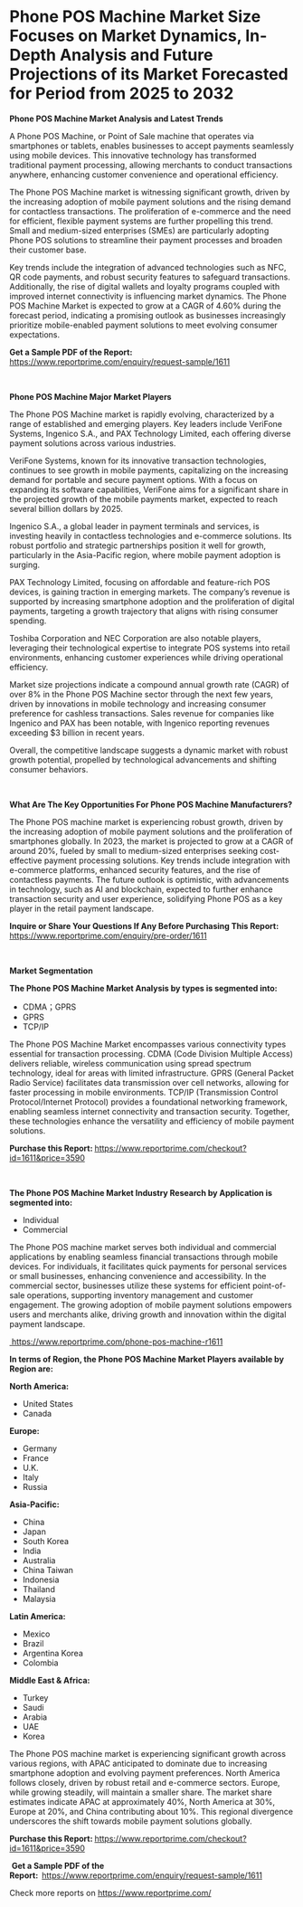 <p><h1>Phone POS Machine Market Size Focuses on Market Dynamics, In-Depth Analysis and Future Projections of its Market Forecasted for Period from 2025 to 2032</h1></p><p><strong>Phone POS Machine Market Analysis and Latest Trends</strong></p>
<p><p>A Phone POS Machine, or Point of Sale machine that operates via smartphones or tablets, enables businesses to accept payments seamlessly using mobile devices. This innovative technology has transformed traditional payment processing, allowing merchants to conduct transactions anywhere, enhancing customer convenience and operational efficiency.</p><p>The Phone POS Machine market is witnessing significant growth, driven by the increasing adoption of mobile payment solutions and the rising demand for contactless transactions. The proliferation of e-commerce and the need for efficient, flexible payment systems are further propelling this trend. Small and medium-sized enterprises (SMEs) are particularly adopting Phone POS solutions to streamline their payment processes and broaden their customer base.</p><p>Key trends include the integration of advanced technologies such as NFC, QR code payments, and robust security features to safeguard transactions. Additionally, the rise of digital wallets and loyalty programs coupled with improved internet connectivity is influencing market dynamics. The Phone POS Machine Market is expected to grow at a CAGR of 4.60% during the forecast period, indicating a promising outlook as businesses increasingly prioritize mobile-enabled payment solutions to meet evolving consumer expectations.</p></p>
<p><strong>Get a Sample PDF of the Report:&nbsp;</strong> <a href="https://www.reportprime.com/enquiry/request-sample/1611?utm_campaign=3096&utm_medium=2&utm_source=Github&utm_content=ia&utm_term=18032025&utm_id=phone-pos-machine">https://www.reportprime.com/enquiry/request-sample/1611</a></p>
<p>&nbsp;</p>
<p><strong>Phone POS Machine Major Market Players</strong></p>
<p><p>The Phone POS Machine market is rapidly evolving, characterized by a range of established and emerging players. Key leaders include VeriFone Systems, Ingenico S.A., and PAX Technology Limited, each offering diverse payment solutions across various industries.</p><p>VeriFone Systems, known for its innovative transaction technologies, continues to see growth in mobile payments, capitalizing on the increasing demand for portable and secure payment options. With a focus on expanding its software capabilities, VeriFone aims for a significant share in the projected growth of the mobile payments market, expected to reach several billion dollars by 2025.</p><p>Ingenico S.A., a global leader in payment terminals and services, is investing heavily in contactless technologies and e-commerce solutions. Its robust portfolio and strategic partnerships position it well for growth, particularly in the Asia-Pacific region, where mobile payment adoption is surging.</p><p>PAX Technology Limited, focusing on affordable and feature-rich POS devices, is gaining traction in emerging markets. The company’s revenue is supported by increasing smartphone adoption and the proliferation of digital payments, targeting a growth trajectory that aligns with rising consumer spending.</p><p>Toshiba Corporation and NEC Corporation are also notable players, leveraging their technological expertise to integrate POS systems into retail environments, enhancing customer experiences while driving operational efficiency.</p><p>Market size projections indicate a compound annual growth rate (CAGR) of over 8% in the Phone POS Machine sector through the next few years, driven by innovations in mobile technology and increasing consumer preference for cashless transactions. Sales revenue for companies like Ingenico and PAX has been notable, with Ingenico reporting revenues exceeding $3 billion in recent years.</p><p>Overall, the competitive landscape suggests a dynamic market with robust growth potential, propelled by technological advancements and shifting consumer behaviors.</p></p>
<p>&nbsp;</p>
<p><strong>What Are The Key Opportunities For Phone POS Machine Manufacturers?</strong></p>
<p><p>The Phone POS machine market is experiencing robust growth, driven by the increasing adoption of mobile payment solutions and the proliferation of smartphones globally. In 2023, the market is projected to grow at a CAGR of around 20%, fueled by small to medium-sized enterprises seeking cost-effective payment processing solutions. Key trends include integration with e-commerce platforms, enhanced security features, and the rise of contactless payments. The future outlook is optimistic, with advancements in technology, such as AI and blockchain, expected to further enhance transaction security and user experience, solidifying Phone POS as a key player in the retail payment landscape.</p></p>
<p><strong>Inquire or Share Your Questions If Any Before Purchasing This Report:</strong> <a href="https://www.reportprime.com/enquiry/pre-order/1611?utm_campaign=3096&utm_medium=2&utm_source=Github&utm_content=ia&utm_term=18032025&utm_id=phone-pos-machine">https://www.reportprime.com/enquiry/pre-order/1611</a></p>
<p>&nbsp;</p>
<p><strong>Market Segmentation</strong></p>
<p><strong>The Phone POS Machine Market Analysis by types is segmented into:</strong></p>
<p><ul><li>CDMA；GPRS</li><li>GPRS</li><li>TCP/IP</li></ul></p>
<p><p>The Phone POS Machine Market encompasses various connectivity types essential for transaction processing. CDMA (Code Division Multiple Access) delivers reliable, wireless communication using spread spectrum technology, ideal for areas with limited infrastructure. GPRS (General Packet Radio Service) facilitates data transmission over cell networks, allowing for faster processing in mobile environments. TCP/IP (Transmission Control Protocol/Internet Protocol) provides a foundational networking framework, enabling seamless internet connectivity and transaction security. Together, these technologies enhance the versatility and efficiency of mobile payment solutions.</p></p>
<p><strong>Purchase this Report:&nbsp;</strong><a href="https://www.reportprime.com/checkout?id=1611&price=3590&utm_campaign=3096&utm_medium=2&utm_source=Github&utm_content=ia&utm_term=18032025&utm_id=phone-pos-machine">https://www.reportprime.com/checkout?id=1611&price=3590</a></p>
<p>&nbsp;</p>
<p><strong>The Phone POS Machine Market Industry Research by Application is segmented into:</strong></p>
<p><ul><li>Individual</li><li>Commercial</li></ul></p>
<p><p>The Phone POS machine market serves both individual and commercial applications by enabling seamless financial transactions through mobile devices. For individuals, it facilitates quick payments for personal services or small businesses, enhancing convenience and accessibility. In the commercial sector, businesses utilize these systems for efficient point-of-sale operations, supporting inventory management and customer engagement. The growing adoption of mobile payment solutions empowers users and merchants alike, driving growth and innovation within the digital payment landscape.</p></p>
<p><a href="https://www.reportprime.com/phone-pos-machine-r1611?utm_campaign=3096&utm_medium=2&utm_source=Github&utm_content=ia&utm_term=18032025&utm_id=phone-pos-machine">&nbsp;https://www.reportprime.com/phone-pos-machine-r1611</a></p>
<p><strong>In terms of Region, the Phone POS Machine Market Players available by Region are:</strong></p>
<p>
    <p> <strong> North America: </strong>
        <ul>
            <li>United States</li>
            <li>Canada</li>
        </ul>
        </p> 
    <p> <strong> Europe: </strong>
        <ul>
            <li>Germany</li>
            <li>France</li>
            <li>U.K.</li>
            <li>Italy</li>
            <li>Russia</li>
        </ul>
        </p> 
    <p> <strong> Asia-Pacific: </strong>
        <ul>
            <li>China</li>
            <li>Japan</li>
            <li>South Korea</li>
            <li>India</li>
            <li>Australia</li>
            <li>China Taiwan</li>
            <li>Indonesia</li>
            <li>Thailand</li>
            <li>Malaysia</li>
        </ul>
        </p> 
    <p> <strong> Latin America: </strong>
        <ul>
            <li>Mexico</li>
            <li>Brazil</li>
            <li>Argentina Korea</li>
            <li>Colombia</li>
        </ul>
        </p> 
    <p> <strong> Middle East & Africa: </strong>
        <ul>
            <li>Turkey</li>
            <li>Saudi</li>
            <li>Arabia</li>
            <li>UAE</li>
            <li>Korea</li>
        </ul>
    </p>
    </p>
<p><p>The Phone POS machine market is experiencing significant growth across various regions, with APAC anticipated to dominate due to increasing smartphone adoption and evolving payment preferences. North America follows closely, driven by robust retail and e-commerce sectors. Europe, while growing steadily, will maintain a smaller share. The market share estimates indicate APAC at approximately 40%, North America at 30%, Europe at 20%, and China contributing about 10%. This regional divergence underscores the shift towards mobile payment solutions globally.</p></p>
<p><strong>Purchase this Report: </strong><a href="https://www.reportprime.com/checkout?id=1611&price=3590&utm_campaign=3096&utm_medium=2&utm_source=Github&utm_content=ia&utm_term=18032025&utm_id=phone-pos-machine">https://www.reportprime.com/checkout?id=1611&price=3590</a></p>
<p>&nbsp;<strong>Get a Sample PDF of the Report:&nbsp;&nbsp;</strong><a href="https://www.reportprime.com/enquiry/request-sample/1611?utm_campaign=3096&utm_medium=2&utm_source=Github&utm_content=ia&utm_term=18032025&utm_id=phone-pos-machine">https://www.reportprime.com/enquiry/request-sample/1611</a></p>
<p><strong></strong></p>
<p>Check more reports on <a href="https://www.reportprime.com/?utm_campaign=3096&utm_medium=2&utm_source=Github&utm_content=ia&utm_term=18032025&utm_id=phone-pos-machine">https://www.reportprime.com/</a></p>